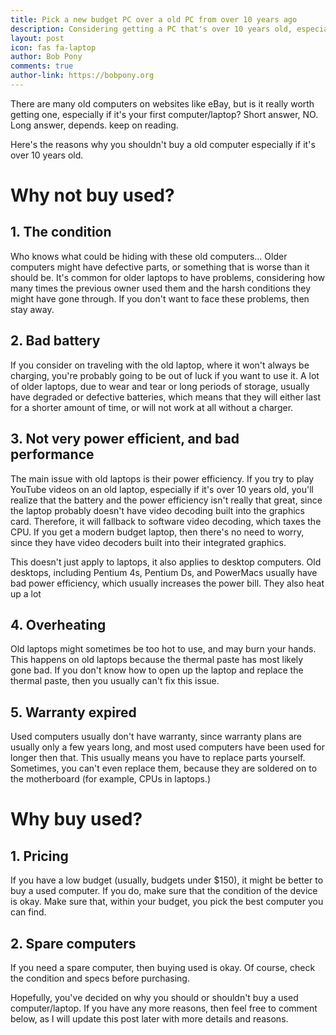 ```yaml
---
title: Pick a new budget PC over a old PC from over 10 years ago
description: Considering getting a PC that's over 10 years old, especially if its your first one? Think again.
layout: post
icon: fas fa-laptop
author: Bob Pony
comments: true
author-link: https://bobpony.org
---
```

There are many old computers on websites like eBay, but is it really worth getting one, especially if it's your first computer/laptop? Short answer, NO. Long answer, depends. keep on reading.

Here's the reasons why you shouldn't buy a old computer especially if it's over 10 years old.

# Why not buy used?

## 1. The condition
Who knows what could be hiding with these old computers... Older computers might have defective parts, or something that is worse than it should be. It's common for older laptops to have problems, considering how many times the previous owner used them and the harsh conditions they might have gone through. If you don't want to face these problems, then stay away.

## 2. Bad battery
If you consider on traveling with the old laptop, where it won't always be charging, you're probably going to be out of luck if you want to use it. A lot of older laptops, due to wear and tear or long periods of storage, usually have degraded or defective batteries, which means that they will either last for a shorter amount of time, or will not work at all without a charger.

## 3. Not very power efficient, and bad performance
The main issue with old laptops is their power efficiency. If you try to play YouTube videos on an old laptop, especially if it's over 10 years old, you'll realize that the battery and the power efficiency isn't really that great, since the laptop probably doesn't have video decoding built into the graphics card. Therefore, it will fallback to software video decoding, which taxes the CPU. If you get a modern budget laptop, then there's no need to worry, since they have video decoders built into their integrated graphics.

This doesn't just apply to laptops, it also applies to desktop computers.
Old desktops, including Pentium 4s, Pentium Ds, and PowerMacs usually have bad power efficiency, which usually increases the power bill. They also heat up a lot

## 4. Overheating
Old laptops might sometimes be too hot to use, and may burn your hands. This happens on old laptops because the thermal paste has most likely gone bad. If you don't know how to open up the laptop and replace the thermal paste, then you usually can't fix this issue.

## 5. Warranty expired
Used computers usually don't have warranty, since warranty plans are usually only a few years long, and most used computers have been used for longer then that. This usually means you have to replace parts yourself. Sometimes, you can't even replace them, because they are soldered on to the motherboard (for example, CPUs in laptops.)

# Why buy used?

## 1. Pricing
If you have a low budget (usually, budgets under $150), it might be better to buy a used computer. If you do, make sure that the condition of the device is okay. Make sure that, within your budget, you pick the best computer you can find.

## 2. Spare computers
If you need a spare computer, then buying used is okay. Of course, check the condition and specs before purchasing.

Hopefully, you've decided on why you should or shouldn't  buy a used computer/laptop. If you have any more reasons, then feel free to comment below, as I will update this post later with more details and reasons.
